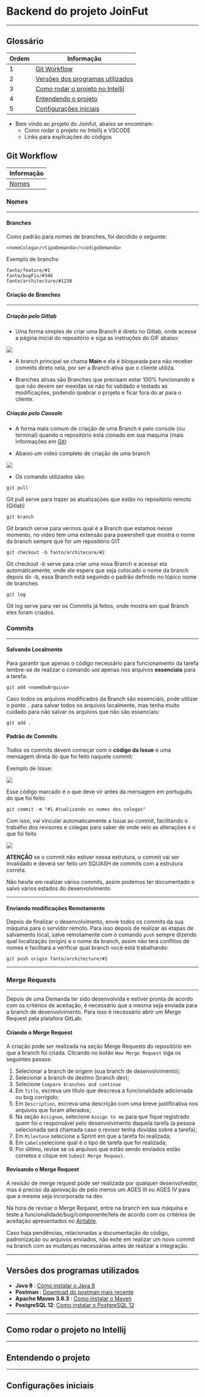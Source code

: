 # Backend do projeto JoinFut

---

## Glossário

|Ordem| Informação                                                            |
|---|-----------------------------------------------------------------------|
|1| [Git Workflow](#Git-Workflow)                                         
|2| [Versões dos programas utilizados](#Versões-dos-programas-utilizados) |
|3| [Como rodar o projeto no Intellij](#Como-rodar-o-projeto-no-Intellij) |
|4| [Entendendo o projeto](#Entendendo-o-projeto)                         |
|5| [Configurações iniciais](#Configurações-iniciais)                     |

* Bem vindo ao projeto do Joinfut, abaixo se encontram:
  * Como rodar o projeto no Intellij e VSCODE
  * Links para explicações do códigos

## Git Workflow

|Informação|
|---|
|[Nomes](#Nomes)|

### Nomes

---

#### Branches

Como padrão para nomes de branches, foi decidido o seguinte:

```
<nomeColega>/<tipoDemanda>/<codigoDemanda>
```

Exemplo de branchs:

```
fanto/feature/#1
fanto/bugFix/#346
fanto/architecture/#1230
```

#### Criação de Branches

---

##### Criação pelo Gitlab

* Uma forma simples de criar uma Branch é direto no Gitlab, onde acesse a página inicial do repositório e siga as instruções do GIF abaixo:

<img src="https://tools.ages.pucrs.br/Joinfut/joinfut-wiki/-/wikis/resources%5Cimages%5Cprocesso%5CCriando_Branch_Gitlab.gif">

* A branch principal se chama **Main** e ela é bloqueada para não receber commits direto nela, por ser a Branch ativa que o cliente utiliza.

* Branches ativas são Branches que precisam estar 100% funcionando e que não devem ser mexidas se não foi validado e testado as modificações, podendo quebrar o projeto e ficar fora do ar para o cliente.

##### Criação pelo Console

* A forma mais comum de criação de uma Branch é pelo console (ou terminal) quando o repositório está clonado em sua maquina (mais informações em [Git]())

* Abaixo um video completo de criação de uma branch

<img src="https://tools.ages.pucrs.br/Joinfut/joinfut-wiki/-/wikis/resources%5Cimages%5Cprocesso%5CCriando_Branch_Console.gif">

* Os comando utilizados são:

```
git pull
```
Git pull serve para trazer as atualizações que estão no repositório remoto (Gitlab)

```
git branch
```
Git branch serve para vermos qual é a Branch que estamos nesse momento, no vídeo tem uma extensão para powershell que mostra o nome da branch sempre que for um repositório GIT

```
git checkout -b fanto/architecure/#2
```
Git checkout -b serve para criar uma nova Branch e acessar ela automaticamente, onde ele espera que seja colocado o nome da branch depois do -b, essa Branch está seguindo o padrão definido no tópico nome de branches

```
git log
```
Git log serve para ver os Commits já feitos, onde mostra em qual Branch eles foram criados.

### Commits

---

#### Salvando Localmente

Para garantir que apenas o código necessário para funcionamento da tarefa lembre-se de realizar o comando `add` apenas nos arquivos **essenciais** para a tarefa:

```
git add <nomeDoArquivo>
```

Caso todos os arquivos modificados da Branch são essenciais, pode utilizar o ponto `.` para salvar todos os arquivos localmente, mas tenha muito cuidado para não salvar os arquivos que não são essenciais:

```
git add .
```

#### Padrão de Commits

Todos os commits devem começar com o **código da Issue** e uma mensagem direta do que foi feito naquele commit:

Exemplo de Issue:

<img src="resources\images\processo\Codigo_Issue.png">

Esse código marcado é o que deve vir antes da mensagem em português do que foi feito:

```
git commit -m "#1 Atualizando os nomes dos colegas"
```

Com isso, vai vincular automaticamente a Issue ao commit, facilitando o trabalho dos revisores e colegas para saber de onde veio as alterações e o que foi feito

<img src="resources\images\processo\Vinculo_Issue.png">

**ATENÇÃO** se o commit não estiver nessa estrutura, o commit vai ser invalidado e deverá ser feito um SQUASH de commits com a estrutura correta.

Não hesite em realizar vários commits, assim podemos ter documentado e salvo vários estados do desenvolvimento

---

#### Enviando modificações Remotamente

Depois de finalizar o desenvolvimento, envie todos os commits da sua máquina para o servidor remoto. Para isso depois de realizar as etapas de salvamento local, salve remotamente com o comando `push` sempre dizendo qual localização (origin) e o nome da branch, assim não terá conflitos de nomes e facilitará a verificar qual branch você está trabalhando:

```
git push origin fanto/architecture/#1
```

---

### Merge Requests

---

Depois de uma Demanda ter sido desenvolvida e estiver pronta de acordo com os critérios de aceitação, é necessário que a mesma seja enviada para a branch de desenvolvimento. Para isso é necessário abrir um Merge Request pela platafora GitLab:

#### Criando o Merge Request

A criação pode ser realizada na seção Merge Requests do repositório em que a branch foi criada. Clicando no botão `New Merge Request` siga os seguintes passos:

1. Selecionar a branch de origem (sua branch de desenvolvimento);
2. Selecionar a branch de destino (branch dev);
3. Selecione `Compare branches and continue`
4. Em `Title`, escreva um título que descreva a funcionalidade adicionada ou bug corrigido;
5. Em `Description`, escreva uma descrição com uma breve justificativa nos arquivos que foram alterados;
6. Na seção `Assignee`, selecione `Assign to me` para que fique registrado quem foi o responsável pelo desenvolvimento daquela tarefa (a pessoa selecionada será chamada caso o revisor tenha dúvidas sobre a tarefa);
7. Em `Milestone` selecione a Sprint em que a tarefa foi realizada;
8. Em `Labels`selecione qual é o tipo de tarefa que foi realizada;
9. Por último, revise se os arquivos que estão sendo enviados estão corretos e clique em `Submit Merge Request`.

#### Revisando o Merge Request

A revisão de merge request pode ser realizada por qualquer desenvolvedor, mas é preciso da aprovação de pelo menos um AGES III ou AGES IV para que a mesma seja incorporada na dev.

Na hora de revisar o Merge Request, entre na branch em sua máquina e teste a funcionalidade/bug/componente/tela de acordo com os critérios de aceitação apresentados no [Airtable](https://airtable.com/tblV0c8w2YX9PZAAC/viw4mJkZmd28WlplE?blocks=hide).

Caso haja pendências, relacionadas a documentação do código, padronização ou arquivos enviados, não exite em realizar um novo commit na branch com as mudanças necessárias antes de realizar a integração.

---

## Versões dos programas utilizados

* **Java 8** : [Como instalar o Java 8]()
* **Postman** : [Download do postman mais recente]()
* **Apache Maven 3.6.3** : [Como instalar o Maven]()
* **PostgreSQL 12**: [Como instalar o PostgreSQL 12]()

---

## Como rodar o projeto no Intellij

---

## Entendendo o projeto

---

## Configurações iniciais



